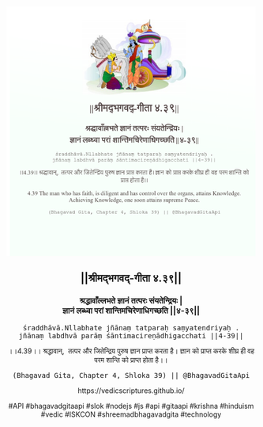 <img src="../../asset/BG_4_39.png"/>
<center><h2>||श्रीमद्‍भगवद्‍-गीता ४.३९||</h2>
<h3>श्रद्धावाँल्लभते ज्ञानं तत्परः संयतेन्द्रियः |<br/>ज्ञानं लब्ध्वा परां शान्तिमचिरेणाधिगच्छति ||४-३९||</h3>
<pre>śraddhāvā.Nllabhate jñānaṃ tatparaḥ saṃyatendriyaḥ .<br/>jñānaṃ labdhvā parāṃ śāntimacireṇādhigacchati ||4-39||</pre>
<p>।।4.39।। श्रद्धावान्,  तत्पर और जितेन्द्रिय पुरुष ज्ञान प्राप्त करता है। ज्ञान को प्राप्त करके शीघ्र ही वह परम शान्ति को प्राप्त होता है।।</p>
<pre>(Bhagavad Gita, Chapter 4, Shloka 39) || @BhagavadGitaApi</pre><p>https://vedicscriptures.github.io/</p><p>#API #bhagavadgitaapi #slok #nodejs #js #api #gitaapi #krishna #hinduism #vedic #ISKCON #shreemadbhagavadgita #technology</p></center>
